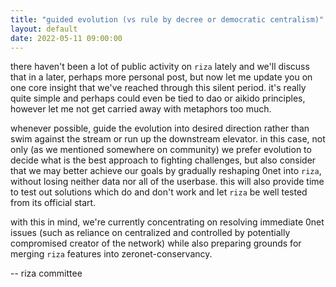 ```yaml
---
title: "guided evolution (vs rule by decree or democratic centralism)"
layout: default
date: 2022-05-11 09:00:00
---
```


there haven't been a lot of public activity on `riza` lately and we'll
discuss that in a later, perhaps more personal post, but now let me update
you on one core insight that we've reached through this silent period.
it's really quite simple and perhaps could even be tied to dao or aikido
principles, however let me not get carried away with metaphors too much.

<cut/>

whenever possible, guide the evolution into desired direction rather than
swim against the stream or run up the downstream elevator. in this case,
not only (as we mentioned somewhere on community) we prefer evolution to
decide what is the best approach to fighting challenges, but also consider
that we may better achieve our goals by gradually reshaping 0net into
`riza`, without losing neither data nor all of the userbase. this will
also provide time to test out solutions which do and don't work and let
`riza` be well tested from its official start.

with this in mind, we're currently concentrating on resolving immediate
0net issues (such as reliance on centralized and controlled by potentially
compromised creator of the network) while also preparing grounds for
merging `riza` features into zeronet-conservancy.

-- riza committee
